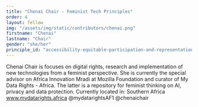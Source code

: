 ```yaml
---
title: "Chenai Chair - Feminist Tech Principles"
order: 4
layout: fellow
img: "/assets/img/static/contributors/chenai.png"
firstname: "Chenai"
lastname: "Chair"
gender: "she/her"
principle_id: "accessibility-equitable-participation-and-representation-are-essential-for-digital-tools-that-work-for-everyone"
---
```


Chenai Chair is focuses on digital rights, research and implementation of new technologies from a feminist perspective. She is currently the special advisor on Africa Innovation Mradi at Mozilla  Foundation and curator of My Data Rights - Africa. The latter is a repository for feminist thinking on AI, privacy and data protection.
Currently located in: Southern Africa
www.mydatarights.africa
@mydatarightsAF1 @chenaichair




